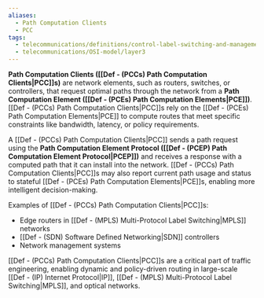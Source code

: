 ```yaml
---
aliases:
  - Path Computation Clients
  - PCC
tags:
  - telecommunications/definitions/control-label-switching-and-management
  - telecommunications/OSI-model/layer3
---
```


**Path Computation Clients ([[Def - (PCCs) Path Computation Clients|PCC]]s)** are network elements, such as routers, switches, or controllers, that request optimal paths through the network from a **Path Computation Element ([[Def - (PCEs) Path Computation Elements|PCE]])**. [[Def - (PCCs) Path Computation Clients|PCC]]s rely on the [[Def - (PCEs) Path Computation Elements|PCE]] to compute routes that meet specific constraints like bandwidth, latency, or policy requirements.

A [[Def - (PCCs) Path Computation Clients|PCC]] sends a path request using the **Path Computation Element Protocol ([[Def - (PCEP) Path Computation Element Protocol|PCEP]])** and receives a response with a computed path that it can install into the network. [[Def - (PCCs) Path Computation Clients|PCC]]s may also report current path usage and status to stateful [[Def - (PCEs) Path Computation Elements|PCE]]s, enabling more intelligent decision-making.

Examples of [[Def - (PCCs) Path Computation Clients|PCC]]s:
- Edge routers in [[Def - (MPLS) Multi-Protocol Label Switching|MPLS]] networks
- [[Def - (SDN) Software Defined Networking|SDN]] controllers
- Network management systems

[[Def - (PCCs) Path Computation Clients|PCC]]s are a critical part of traffic engineering, enabling dynamic and policy-driven routing in large-scale [[Def - (IP) Internet Protocol|IP]], [[Def - (MPLS) Multi-Protocol Label Switching|MPLS]], and optical networks.
